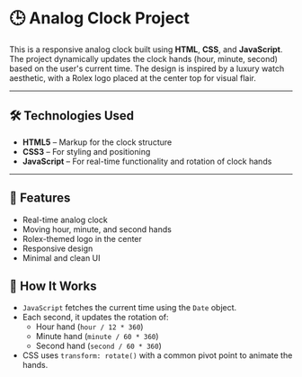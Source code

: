 # 🕒 Analog Clock Project

This is a responsive analog clock built using **HTML**, **CSS**, and **JavaScript**. The project dynamically updates the clock hands (hour, minute, second) based on the user's current time. The design is inspired by a luxury watch aesthetic, with a Rolex logo placed at the center top for visual flair.

---

## 🛠️ Technologies Used

- **HTML5** – Markup for the clock structure
- **CSS3** – For styling and positioning
- **JavaScript** – For real-time functionality and rotation of clock hands

---

## 🧠 Features

- Real-time analog clock
- Moving hour, minute, and second hands
- Rolex-themed logo in the center
- Responsive design
- Minimal and clean UI

  
## 📌 How It Works

- `JavaScript` fetches the current time using the `Date` object.
- Each second, it updates the rotation of:
  - Hour hand (`hour / 12 * 360`)
  - Minute hand (`minute / 60 * 360`)
  - Second hand (`second / 60 * 360`)
- CSS uses `transform: rotate()` with a common pivot point to animate the hands.
